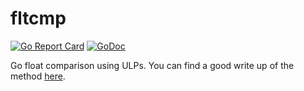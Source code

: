 # fltcmp

[![Go Report Card](https://goreportcard.com/badge/github.com/erinpentecost/fltcmp)](https://goreportcard.com/report/github.com/erinpentecost/fltcmp)
[![GoDoc](https://godoc.org/github.com/erinpentecost/fltcmp?status.svg)](https://godoc.org/github.com/erinpentecost/fltcmp)

Go float comparison using ULPs. You can find a good write up of the method [here](https://randomascii.wordpress.com/2012/02/25/comparing-floating-point-numbers-2012-edition/).